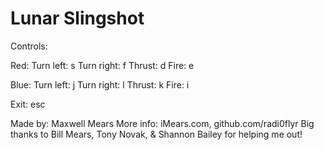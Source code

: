 
Lunar Slingshot
===============

Controls:

Red:
	Turn left:   s
	Turn right:  f
	Thrust:      d
	Fire:        e

Blue:
	Turn left:   j
	Turn right:  l
	Thrust:      k
	Fire:        i

Exit:          esc


Made by: Maxwell Mears 
More info: iMears.com, github.com/radi0flyr
Big thanks to Bill Mears, Tony Novak, & Shannon Bailey for helping me out!

